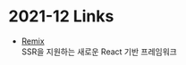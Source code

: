 <h1>2021-12 Links</h1><ul><li><a href="https://remix.run/">Remix</a><br>SSR을 지원하는 새로운 React 기반 프레임워크</li></ul>
